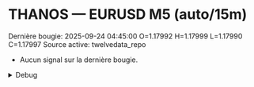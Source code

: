 # THANOS — EURUSD M5 (auto/15m)
Dernière bougie: 2025-09-24 04:45:00  O=1.17992  H=1.17999  L=1.17990  C=1.17997
Source active: twelvedata_repo

- Aucun signal sur la dernière bougie.

<details><summary>Debug</summary>

- TD_API_KEY manquant.

</details>